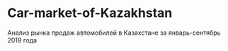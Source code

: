 # Car-market-of-Kazakhstan
Анализ рынка продаж автомобилей в Казахстане за январь-сентябрь 2019 года
